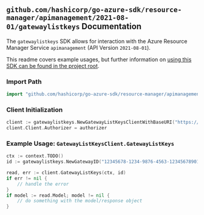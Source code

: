 
## `github.com/hashicorp/go-azure-sdk/resource-manager/apimanagement/2021-08-01/gatewaylistkeys` Documentation

The `gatewaylistkeys` SDK allows for interaction with the Azure Resource Manager Service `apimanagement` (API Version `2021-08-01`).

This readme covers example usages, but further information on [using this SDK can be found in the project root](https://github.com/hashicorp/go-azure-sdk/tree/main/docs).

### Import Path

```go
import "github.com/hashicorp/go-azure-sdk/resource-manager/apimanagement/2021-08-01/gatewaylistkeys"
```


### Client Initialization

```go
client := gatewaylistkeys.NewGatewayListKeysClientWithBaseURI("https://management.azure.com")
client.Client.Authorizer = authorizer
```


### Example Usage: `GatewayListKeysClient.GatewayListKeys`

```go
ctx := context.TODO()
id := gatewaylistkeys.NewGatewayID("12345678-1234-9876-4563-123456789012", "example-resource-group", "serviceValue", "gatewayIdValue")

read, err := client.GatewayListKeys(ctx, id)
if err != nil {
	// handle the error
}
if model := read.Model; model != nil {
	// do something with the model/response object
}
```
